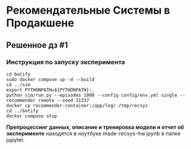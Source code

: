 # Рекомендательные Системы в Продакшене
## Решенное дз #1
### Инструкция по запуску эксперимента
```commandline
cd botify
sudo docker compose up -d --build
cd ../sim
export PYTHONPATH=${PYTHONPATH}:.
python sim/run.py --episodes 1000 --config config/env.yml single --recommender remote --seed 31337 
docker cp recommender-container:/app/log/ /tmp/recsys
cd ../botify
docker compose stop
```
**Препроцессинг данных, описание и тренировка модели и отчет об эксперименте** 
находятся в ноутбуке made-recsys-hw.ipynb в папке jupyter.

